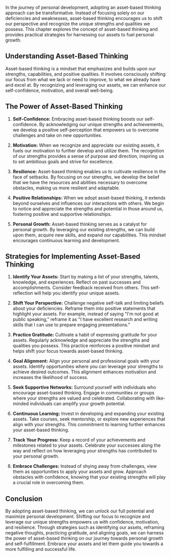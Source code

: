 
In the journey of personal development, adopting an asset-based thinking approach can be transformative. Instead of focusing solely on our deficiencies and weaknesses, asset-based thinking encourages us to shift our perspective and recognize the unique strengths and qualities we possess. This chapter explores the concept of asset-based thinking and provides practical strategies for harnessing our assets to fuel personal growth.

Understanding Asset-Based Thinking
----------------------------------

Asset-based thinking is a mindset that emphasizes and builds upon our strengths, capabilities, and positive qualities. It involves consciously shifting our focus from what we lack or need to improve, to what we already have and excel at. By recognizing and leveraging our assets, we can enhance our self-confidence, motivation, and overall well-being.

The Power of Asset-Based Thinking
---------------------------------

1. **Self-Confidence:** Embracing asset-based thinking boosts our self-confidence. By acknowledging our unique strengths and achievements, we develop a positive self-perception that empowers us to overcome challenges and take on new opportunities.

2. **Motivation:** When we recognize and appreciate our existing assets, it fuels our motivation to further develop and utilize them. The recognition of our strengths provides a sense of purpose and direction, inspiring us to set ambitious goals and strive for excellence.

3. **Resilience:** Asset-based thinking enables us to cultivate resilience in the face of setbacks. By focusing on our strengths, we develop the belief that we have the resources and abilities necessary to overcome obstacles, making us more resilient and adaptable.

4. **Positive Relationships:** When we adopt asset-based thinking, it extends beyond ourselves and influences our interactions with others. We begin to notice and appreciate the strengths and potential in those around us, fostering positive and supportive relationships.

5. **Personal Growth:** Asset-based thinking serves as a catalyst for personal growth. By leveraging our existing strengths, we can build upon them, acquire new skills, and expand our capabilities. This mindset encourages continuous learning and development.

Strategies for Implementing Asset-Based Thinking
------------------------------------------------

1. **Identify Your Assets:** Start by making a list of your strengths, talents, knowledge, and experiences. Reflect on past successes and accomplishments. Consider feedback received from others. This self-reflection will help you identify your unique assets.

2. **Shift Your Perspective:** Challenge negative self-talk and limiting beliefs about your deficiencies. Reframe them into positive statements that highlight your assets. For example, instead of saying "I'm not good at public speaking," reframe it as "I have excellent research and writing skills that I can use to prepare engaging presentations."

3. **Practice Gratitude:** Cultivate a habit of expressing gratitude for your assets. Regularly acknowledge and appreciate the strengths and qualities you possess. This practice reinforces a positive mindset and helps shift your focus towards asset-based thinking.

4. **Goal Alignment:** Align your personal and professional goals with your assets. Identify opportunities where you can leverage your strengths to achieve desired outcomes. This alignment enhances motivation and increases the likelihood of success.

5. **Seek Supportive Networks:** Surround yourself with individuals who encourage asset-based thinking. Engage in communities or groups where your strengths are valued and celebrated. Collaborating with like-minded individuals can amplify your growth potential.

6. **Continuous Learning:** Invest in developing and expanding your existing assets. Take courses, seek mentorship, or explore new experiences that align with your strengths. This commitment to learning further enhances your asset-based thinking.

7. **Track Your Progress:** Keep a record of your achievements and milestones related to your assets. Celebrate your successes along the way and reflect on how leveraging your strengths has contributed to your personal growth.

8. **Embrace Challenges:** Instead of shying away from challenges, view them as opportunities to apply your assets and grow. Approach obstacles with confidence, knowing that your existing strengths will play a crucial role in overcoming them.

Conclusion
----------

By adopting asset-based thinking, we can unlock our full potential and maximize personal development. Shifting our focus to recognize and leverage our unique strengths empowers us with confidence, motivation, and resilience. Through strategies such as identifying our assets, reframing negative thoughts, practicing gratitude, and aligning goals, we can harness the power of asset-based thinking on our journey towards personal growth and self-fulfillment. Embrace your assets and let them guide you towards a more fulfilling and successful life.
